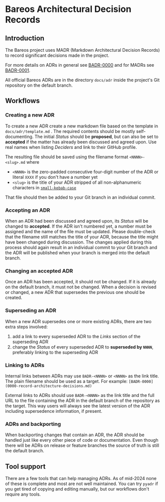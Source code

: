 # Bareos Architectural Decision Records

## Introduction
The Bareos project uses MADR (Markdown Architectural Decision Records) to record significant decisions made in the project.

For more details on ADRs in general see [BADR-0000](0000-record-architecture-decisions.md) and for MADRs see [BADR-0001](0001-use-markdown-architectural-decision-records.md).

All official Bareos ADRs are in the directory `docs/adr` inside the project's Git repository on the default branch.
## Workflows
### Creating a new ADR
To create a new ADR create a new markdown file based on the template in `docs/adr/template.md` . The required contents should be mostly self-documenting.
The initial *Status* should be **proposed**, but can also be set to **accepted** if the matter has already been discussed and agreed upon.
Use real names when listing *Deciders* and link to their GitHub profile.

The resulting file should be saved using the filename format `<NNNN>-<slug>.md` where
*  `<NNNN>` is the zero-padded consecutive four-digit number of the ADR or literal `XXXX` if you don't have a number yet
*  `<slug>` is the title of your ADR stripped of all non-alphanumeric characters in [`small-kebab-case`](https://www.theserverside.com/definition/Kebab-case)

That file should then be added to your Git branch in an individual commit.

### Accepting an ADR
When an ADR had been discussed and agreed upon, its *Status* will be changed to **accepted**. If the ADR isn't numbered yet, a number must be assigned and the name of the file must be updated.
Please double-check that the filename still matches the title of your ADR, because the title might have been changed during discussion.
The changes applied during this process should again result in an individual commit to your Git branch and the ADR will be published when your branch is merged into the default branch.

### Changing an accepted ADR
Once an ADR has been accepted, it should not be changed. If it is already on the default branch, it must not be changed.
When a decision is revised or changed, a new ADR that supersedes the previous one should be created.

### Superseding an ADR
When a new ADR supersedes one or more existing ADRs, there are two extra steps involved:
1. add a link to every superseded ADR to the *Links* section of the superseding ADR
2. change the *Status* of every superseded ADR to **superseded by `NNNN`**, preferably linking to the superseding ADR

### Linking to ADRs
Internal links between ADRs may use `BADR-<NNNN>` or `<NNNN>` as the link title. The plain filename should be used as a target. For example: `[BADR-0000](0000-record-architecture-decisions.md)`

External links to ADRs should use `BADR-<NNNN>` as the link title and the full URL to the file containing the ADR in the default branch of the repository as the target. This way users will always see the latest version of the ADR including supersedence information, if present.

### ADRs and backporting
When backporting changes that contain an ADR, the ADR should be handled just like every other piece of code or documentation. Even though there will be ADRs on release or feature branches the source of truth is still the default branch.

## Tool support
There are a few tools that can help managing ADRs. As of mid-2024 none of these is complete and most are not well maintained. You can try `pyadr` if you get tired of copying and editing manually, but our workflows don't require any tools.
